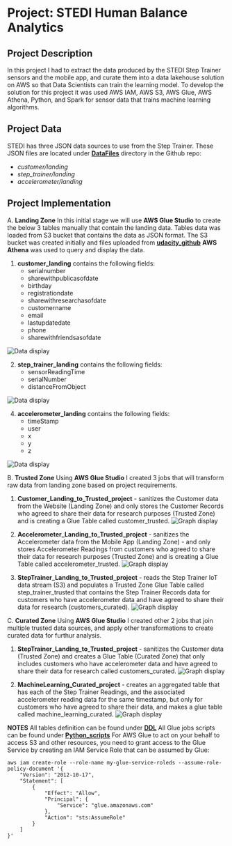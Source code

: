 # Project: STEDI Human Balance Analytics

## Project Description

In this project I had to extract the data produced by the STEDI Step Trainer sensors and the mobile app, and curate them into a data lakehouse solution on AWS so that Data Scientists can train the learning model.
To develop the solution for this project it was used  AWS IAM, AWS S3, AWS Glue, AWS Athena, Python, and Spark for sensor data that trains machine learning algorithms.

## Project Data

STEDI has three JSON data sources to use from the Step Trainer. 
These JSON files are located under **[DataFiles](https://github.com/DIANASTI/Project_STEDI-Human-Balance-Analytics/tree/main/DataFiles)** directory in the Github repo:
- *customer/landing*
- *step_trainer/landing*
- *accelerometer/landing*


## Project Implementation
A. **Landing Zone**
In this initial stage we will use **AWS Glue Studio** to create the below 3 tables manually that contain the landing data.
Tables data was loaded from S3 bucket that contains the data as JSON format. The S3 bucket was created initially and files uploaded from **[udacity_github](https://github.com/udacity/nd027-Data-Engineering-Data-Lakes-AWS-Exercises/tree/main/project/starter)**
 **AWS Athena** was used to query and display the data.
  1. **customer_landing**  contains the following fields:
      - serialnumber
      - sharewithpublicasofdate
      - birthday
      - registrationdate
      - sharewithresearchasofdate
      - customername
      - email
      - lastupdatedate
      - phone
      - sharewithfriendsasofdate

![ Data display ](/Screenshots/customer_landing.png)



  2. **step_trainer_landing** contains the following fields:
      - sensorReadingTime
      - serialNumber
      - distanceFromObject

![ Data display ](/Screenshots/step_trainer_landing.png)
     
  4. **accelerometer_landing** contains the following fields:
      - timeStamp
      - user
      - x
      - y
      - z

![ Data display ](/Screenshots/accelerometer_landing.png)



B. **Trusted Zone**
Using **AWS Glue Studio** I created 3 jobs that will transform raw data from landing zone based on project requirements.
  1. **Customer_Landing_to_Trusted_project** - sanitizes the Customer data from the Website (Landing Zone) and only stores the Customer Records who agreed to share their data for research purposes (Trusted Zone) and is creating a Glue Table called customer_trusted.
![ Graph display ](/Screenshots/job_Customer_Landing_to_Trusted_project.png)
   
  2. **Accelerometer_Landing_to_Trusted_project** - sanitizes the Accelerometer data from the Mobile App (Landing Zone) - and only stores Accelerometer Readings from customers who agreed to share their data for research purposes (Trusted Zone) and is creating a Glue Table called accelerometer_trusted.
![ Graph display ](/Screenshots/job_Accelerometer_Landing_to_Trusted_project.png)
      
  3. **StepTrainer_Landing_to_Trusted_project** - reads the Step Trainer IoT data stream (S3) and populates a Trusted Zone Glue Table called step_trainer_trusted that contains the Step Trainer Records data for customers who have accelerometer data and have agreed to share their data for research (customers_curated).
![ Graph display ](/Screenshots/job_StepTrainer_Landing_to_Trusted_project.png)


C. **Curated Zone**
Using **AWS Glue Studio** I created other 2 jobs that join multiple trusted data sources, and apply other transformations to create curated data for furthur analysis.
  1. **StepTrainer_Landing_to_Trusted_project** - sanitizes the Customer data (Trusted Zone) and creates a Glue Table (Curated Zone) that only includes customers who have accelerometer data and have agreed to share their data for research called customers_curated.
![ Graph display ](/Screenshots/job_StepTrainer_Landing_to_Trusted_project.png)

  2. **MachineLearning_Curated_project** - creates an aggregated table that has each of the Step Trainer Readings, and the associated accelerometer reading data for the same timestamp, but only for customers who have agreed to share their data, and makes a glue table called machine_learning_curated.
![ Graph display ](/Screenshots/job_MachineLearning_Curated_project.png)




**NOTES**
All tables definition can be found under **[DDL](https://github.com/DIANASTI/Project_STEDI-Human-Balance-Analytics/tree/main/DDL)**
All Glue jobs scripts can be found under **[Python_scripts](https://github.com/DIANASTI/Project_STEDI-Human-Balance-Analytics/tree/main/GlueJobs)**
For AWS Glue to act on your behalf to access S3 and other resources, you need to grant access to the Glue Service by creating an IAM Service Role that can be assumed by Glue:
```
aws iam create-role --role-name my-glue-service-roleds --assume-role-policy-document '{
    "Version": "2012-10-17",
    "Statement": [
        {
            "Effect": "Allow",
            "Principal": {
                "Service": "glue.amazonaws.com"
            },
            "Action": "sts:AssumeRole"
        }
    ]
}'
```





